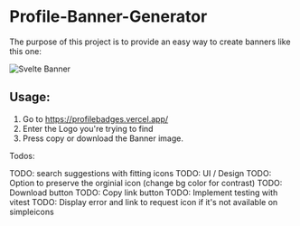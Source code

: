 # Profile-Banner-Generator

The purpose of this project is to provide an easy way to create banners like this one: 

![Svelte Banner](https://img.shields.io/badge/Svelte-FF3E00?style=for-the-badge&logo=Svelte&logoColor=FFFFFF)

## Usage: 

1. Go to https://profilebadges.vercel.app/
2. Enter the Logo you're trying to find
3. Press copy or download the Banner image.

Todos:

TODO: search suggestions with fitting icons
TODO: UI / Design
TODO: Option to preserve the orginial icon (change bg color for contrast)
TODO: Download button
TODO: Copy link button
TODO: Implement testing with vitest
TODO: Display error and link to request icon if it's not available on simpleicons
